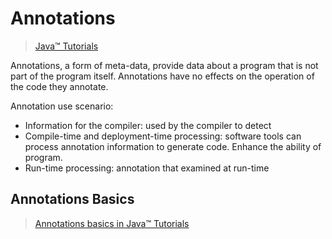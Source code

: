 # Annotations

> [Java™ Tutorials](https://docs.oracle.com/javase/tutorial/java/annotations/index.html)

Annotations, a form of meta-data, provide data about a program that is not part of the program itself. Annotations have no effects on the operation of the code they annotate.

Annotation use scenario:

* Information for the compiler: used by the compiler to detect
* Compile-time and deployment-time processing: software tools can process annotation information to generate code. Enhance the ability of program.
* Run-time processing: annotation that examined at run-time

## Annotations Basics

> [Annotations basics in Java™ Tutorials](https://docs.oracle.com/javase/tutorial/java/annotations/basics.html)

